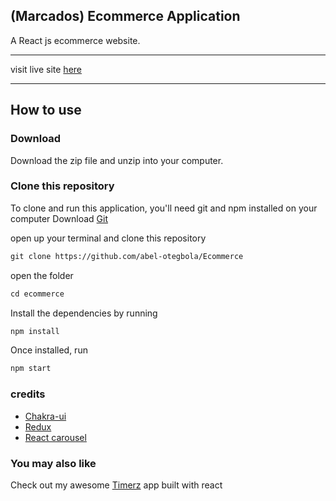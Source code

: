 
## (Marcados) Ecommerce Application

 A React js ecommerce website.
<hr>

visit live site [here](https://motara.netlify.app)

<hr>

## How to use

### Download
Download the zip file and unzip into your computer.

### Clone this repository
To clone and run this application, you'll need git and npm installed on your computer
Download [Git](https://git-scm.com)

open up your terminal and clone this repository

```md
git clone https://github.com/abel-otegbola/Ecommerce
```

open the folder 

```md
cd ecommerce
```

Install the dependencies by running

```md
npm install
```

Once installed, run

```md
npm start
```


### credits
- [Chakra-ui](https://chakra-ui.com)
- [Redux](https://react-redux.js.org)
- [React carousel](https://react-slick.neostack.com/docs/get-started)

### You may also like
Check out my awesome [Timerz](https://github.com/abel-otegbola/Timerz) app built with react
